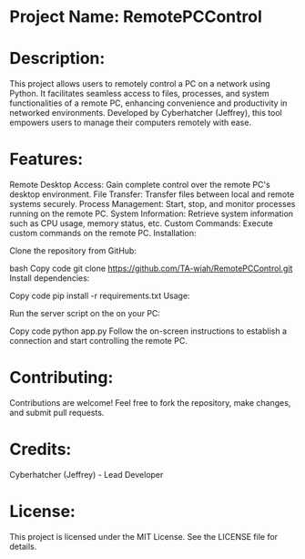 # Project Name: RemotePCControl

# Description:
This project allows users to remotely control a PC on a network using Python. It facilitates seamless access to files, processes, and system functionalities of a remote PC, enhancing convenience and productivity in networked environments. Developed by Cyberhatcher (Jeffrey), this tool empowers users to manage their computers remotely with ease.

# Features:

   Remote Desktop Access: Gain complete control over the remote PC's desktop environment.
File Transfer: Transfer files between local and remote systems securely.
Process Management: Start, stop, and monitor processes running on the remote PC.
System Information: Retrieve system information such as CPU usage, memory status, etc.
Custom Commands: Execute custom commands on the remote PC.
Installation:

Clone the repository from GitHub:

bash
Copy code
git clone https://github.com/TA-wiah/RemotePCControl.git
Install dependencies:

Copy code
pip install -r requirements.txt
Usage:

Run the server script on the on your PC:

Copy code
python app.py
Follow the on-screen instructions to establish a connection and start controlling the remote PC.

# Contributing:
Contributions are welcome! Feel free to fork the repository, make changes, and submit pull requests.

# Credits:

   Cyberhatcher (Jeffrey) - Lead Developer
   
# License:
This project is licensed under the MIT License. See the LICENSE file for details.
